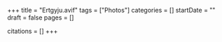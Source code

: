 +++
title = "Ertgyju.avif"
tags = ["Photos"]
categories = []
startDate = ""
draft = false
pages = []

citations = []
+++
